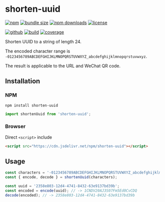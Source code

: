 # shorten-uuid

[![npm][badge-version]][npm]
[![bundle size][badge-size]][bundlephobia]
[![npm downloads][badge-downloads]][npm]
[![license][badge-license]][license]


[![github][badge-issues]][github]
[![build][badge-build]][workflows]
[![coverage][badge-coverage]][coveralls]


Shorten UUID to a string of length 24.

The encoded character range is `-0123456789ABCDEFGHIJKLMNOPQRSTUVWXYZ_abcdefghijklmnopqrstuvwxyz`.

The result is applicable to the URL and WeChat QR code.

## Installation

### NPM

```
npm install shorten-uuid
```

```js
import shortenUuid from 'shorten-uuid';
```

### Browser

Direct `<script>` include

```html
<script src="https://cdn.jsdelivr.net/npm/shorten-uuid"></script>
```

## Usage

```js
const characters = '-0123456789ABCDEFGHIJKLMNOPQRSTUVWXYZ_abcdefghijklmnopqrstuvwxyz' // default value
const { encode, decode } = shortenUuid(characters);

const uuid = '2358e803-12d4-4741-8432-63e9137bd39b';
const encoded = encode(uuid); // -> 1CNDV20AJ3S07Fm5Ed0CvCDQ
decode(encoded); // -> 2358e803-12d4-4741-8432-63e9137bd39b
```

[badge-version]: https://img.shields.io/npm/v/shorten-uuid.svg
[badge-downloads]: https://img.shields.io/npm/dt/shorten-uuid.svg
[npm]: https://www.npmjs.com/package/shorten-uuid

[badge-size]: https://img.shields.io/bundlephobia/minzip/shorten-uuid.svg
[bundlephobia]: https://bundlephobia.com/result?p=shorten-uuid

[badge-license]: https://img.shields.io/npm/l/shorten-uuid.svg
[license]: https://github.com/Cweili/shorten-uuid/blob/master/LICENSE

[badge-issues]: https://img.shields.io/github/issues/Cweili/shorten-uuid.svg
[github]: https://github.com/Cweili/shorten-uuid

[badge-build]: https://img.shields.io/github/actions/workflow/status/Cweili/shorten-uuid/ci.yml?branch=master
[workflows]: https://github.com/Cweili/shorten-uuid/actions/workflows/ci.yml?query=branch%3Amaster

[badge-coverage]: https://img.shields.io/coveralls/github/Cweili/shorten-uuid/master.svg
[coveralls]: https://coveralls.io/github/Cweili/shorten-uuid?branch=master
